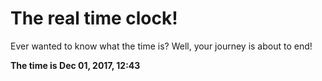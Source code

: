 # The real time clock!

Ever wanted to know what the time is? Well, your journey is about to end!

**The time is Dec 01, 2017, 12:43**